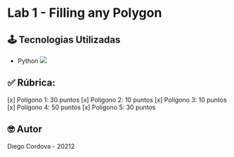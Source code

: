 # Lab 1 - Filling any Polygon

## 🕹️ Tecnologias Utilizadas
- Python <img src="http://assets.stickpng.com/images/5848152fcef1014c0b5e4967.png">

## ✅ Rúbrica:

[x] Polígono 1: 30 puntos
[x] Polígono 2: 10 puntos
[x] Polígono 3: 10 puntos
[x] Polígono 4: 50 puntos
[x] Polígono 5: 30 puntos


## 🤓 Autor

Diego Cordova - 20212